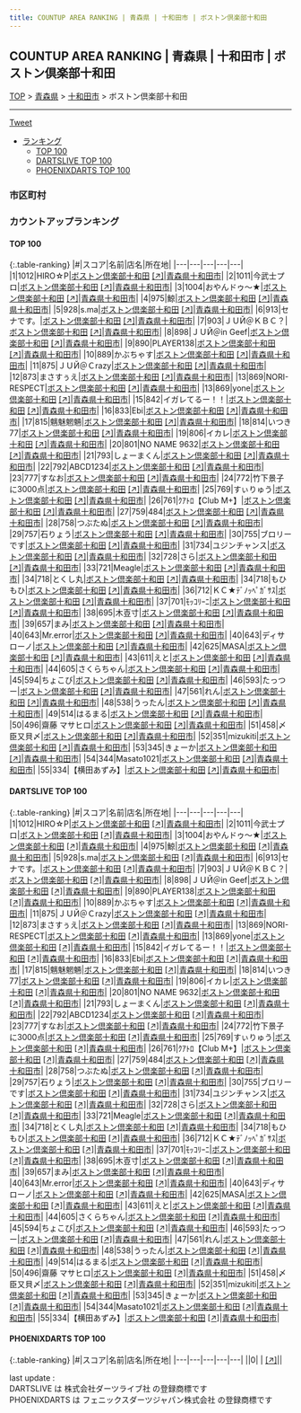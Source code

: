 ```yaml
---
title: COUNTUP AREA RANKING | 青森県 | 十和田市 | ボストン倶楽部十和田
---
```

## COUNTUP AREA RANKING | 青森県 | 十和田市 | ボストン倶楽部十和田

[TOP](/darts/rank/) > [青森県](/darts/rank/青森県/) > [十和田市](/darts/rank/青森県/十和田市/) > ボストン倶楽部十和田

___

<a href="https://twitter.com/share?ref_src=twsrc%5Etfw" data-text="COUNTUP AREA RANKING | 青森県十和田市ボストン倶楽部十和田" class="twitter-share-button" data-hashtags="DARTSLIVE,PHOENIXDARTS,darts,ダーツ" data-show-count="false">Tweet</a>

* [ランキング](#カウントアップランキング)
    * [TOP 100](#top-100)
    * [DARTSLIVE TOP 100](#dartslive-top-100)
    * [PHOENIXDARTS TOP 100](#phoenixdarts-top-100)

### 市区町村

<ul>

</ul>

### カウントアップランキング

#### TOP 100



{:.table-ranking}
|#|スコア|名前|店名|所在地|
|---|---|---|---|---|
|1|1012|<span class="rank-name-dl">HIRO☆P</span>|<a href="/darts/rank/shops/875be9989c3b53310d9b047a20a7ba1e.html">ボストン倶楽部十和田</a> <a href="https://search.dartslive.com/jp/shop/875be9989c3b53310d9b047a20a7ba1e">[↗]</a>|<a href="/darts/rank/青森県/十和田市">青森県十和田市</a>|
|2|1011|<span class="rank-name-dl">今武士プロ</span>|<a href="/darts/rank/shops/875be9989c3b53310d9b047a20a7ba1e.html">ボストン倶楽部十和田</a> <a href="https://search.dartslive.com/jp/shop/875be9989c3b53310d9b047a20a7ba1e">[↗]</a>|<a href="/darts/rank/青森県/十和田市">青森県十和田市</a>|
|3|1004|<span class="rank-name-dl">おやんドゥ～★</span>|<a href="/darts/rank/shops/875be9989c3b53310d9b047a20a7ba1e.html">ボストン倶楽部十和田</a> <a href="https://search.dartslive.com/jp/shop/875be9989c3b53310d9b047a20a7ba1e">[↗]</a>|<a href="/darts/rank/青森県/十和田市">青森県十和田市</a>|
|4|975|<span class="rank-name-dl">鯨</span>|<a href="/darts/rank/shops/875be9989c3b53310d9b047a20a7ba1e.html">ボストン倶楽部十和田</a> <a href="https://search.dartslive.com/jp/shop/875be9989c3b53310d9b047a20a7ba1e">[↗]</a>|<a href="/darts/rank/青森県/十和田市">青森県十和田市</a>|
|5|928|<span class="rank-name-dl">s.ma</span>|<a href="/darts/rank/shops/875be9989c3b53310d9b047a20a7ba1e.html">ボストン倶楽部十和田</a> <a href="https://search.dartslive.com/jp/shop/875be9989c3b53310d9b047a20a7ba1e">[↗]</a>|<a href="/darts/rank/青森県/十和田市">青森県十和田市</a>|
|6|913|<span class="rank-name-dl">セナです。</span>|<a href="/darts/rank/shops/875be9989c3b53310d9b047a20a7ba1e.html">ボストン倶楽部十和田</a> <a href="https://search.dartslive.com/jp/shop/875be9989c3b53310d9b047a20a7ba1e">[↗]</a>|<a href="/darts/rank/青森県/十和田市">青森県十和田市</a>|
|7|903|<span class="rank-name-dl">ＪＵЙ＠ＫＢＣ？</span>|<a href="/darts/rank/shops/875be9989c3b53310d9b047a20a7ba1e.html">ボストン倶楽部十和田</a> <a href="https://search.dartslive.com/jp/shop/875be9989c3b53310d9b047a20a7ba1e">[↗]</a>|<a href="/darts/rank/青森県/十和田市">青森県十和田市</a>|
|8|898|<span class="rank-name-dl">ＪＵЙ＠in Geef</span>|<a href="/darts/rank/shops/875be9989c3b53310d9b047a20a7ba1e.html">ボストン倶楽部十和田</a> <a href="https://search.dartslive.com/jp/shop/875be9989c3b53310d9b047a20a7ba1e">[↗]</a>|<a href="/darts/rank/青森県/十和田市">青森県十和田市</a>|
|9|890|<span class="rank-name-dl">PLAYER138</span>|<a href="/darts/rank/shops/875be9989c3b53310d9b047a20a7ba1e.html">ボストン倶楽部十和田</a> <a href="https://search.dartslive.com/jp/shop/875be9989c3b53310d9b047a20a7ba1e">[↗]</a>|<a href="/darts/rank/青森県/十和田市">青森県十和田市</a>|
|10|889|<span class="rank-name-dl">かぶちゃす</span>|<a href="/darts/rank/shops/875be9989c3b53310d9b047a20a7ba1e.html">ボストン倶楽部十和田</a> <a href="https://search.dartslive.com/jp/shop/875be9989c3b53310d9b047a20a7ba1e">[↗]</a>|<a href="/darts/rank/青森県/十和田市">青森県十和田市</a>|
|11|875|<span class="rank-name-dl">ＪＵЙ＠Ｃrazy</span>|<a href="/darts/rank/shops/875be9989c3b53310d9b047a20a7ba1e.html">ボストン倶楽部十和田</a> <a href="https://search.dartslive.com/jp/shop/875be9989c3b53310d9b047a20a7ba1e">[↗]</a>|<a href="/darts/rank/青森県/十和田市">青森県十和田市</a>|
|12|873|<span class="rank-name-dl">まさすぅえ</span>|<a href="/darts/rank/shops/875be9989c3b53310d9b047a20a7ba1e.html">ボストン倶楽部十和田</a> <a href="https://search.dartslive.com/jp/shop/875be9989c3b53310d9b047a20a7ba1e">[↗]</a>|<a href="/darts/rank/青森県/十和田市">青森県十和田市</a>|
|13|869|<span class="rank-name-dl">NORI-RESPECT</span>|<a href="/darts/rank/shops/875be9989c3b53310d9b047a20a7ba1e.html">ボストン倶楽部十和田</a> <a href="https://search.dartslive.com/jp/shop/875be9989c3b53310d9b047a20a7ba1e">[↗]</a>|<a href="/darts/rank/青森県/十和田市">青森県十和田市</a>|
|13|869|<span class="rank-name-dl">yone</span>|<a href="/darts/rank/shops/875be9989c3b53310d9b047a20a7ba1e.html">ボストン倶楽部十和田</a> <a href="https://search.dartslive.com/jp/shop/875be9989c3b53310d9b047a20a7ba1e">[↗]</a>|<a href="/darts/rank/青森県/十和田市">青森県十和田市</a>|
|15|842|<span class="rank-name-dl">イガレてるー！！</span>|<a href="/darts/rank/shops/875be9989c3b53310d9b047a20a7ba1e.html">ボストン倶楽部十和田</a> <a href="https://search.dartslive.com/jp/shop/875be9989c3b53310d9b047a20a7ba1e">[↗]</a>|<a href="/darts/rank/青森県/十和田市">青森県十和田市</a>|
|16|833|<span class="rank-name-dl">Ebi</span>|<a href="/darts/rank/shops/875be9989c3b53310d9b047a20a7ba1e.html">ボストン倶楽部十和田</a> <a href="https://search.dartslive.com/jp/shop/875be9989c3b53310d9b047a20a7ba1e">[↗]</a>|<a href="/darts/rank/青森県/十和田市">青森県十和田市</a>|
|17|815|<span class="rank-name-dl">魑魅魍魎</span>|<a href="/darts/rank/shops/875be9989c3b53310d9b047a20a7ba1e.html">ボストン倶楽部十和田</a> <a href="https://search.dartslive.com/jp/shop/875be9989c3b53310d9b047a20a7ba1e">[↗]</a>|<a href="/darts/rank/青森県/十和田市">青森県十和田市</a>|
|18|814|<span class="rank-name-dl">いつき77</span>|<a href="/darts/rank/shops/875be9989c3b53310d9b047a20a7ba1e.html">ボストン倶楽部十和田</a> <a href="https://search.dartslive.com/jp/shop/875be9989c3b53310d9b047a20a7ba1e">[↗]</a>|<a href="/darts/rank/青森県/十和田市">青森県十和田市</a>|
|19|806|<span class="rank-name-dl">イカレ</span>|<a href="/darts/rank/shops/875be9989c3b53310d9b047a20a7ba1e.html">ボストン倶楽部十和田</a> <a href="https://search.dartslive.com/jp/shop/875be9989c3b53310d9b047a20a7ba1e">[↗]</a>|<a href="/darts/rank/青森県/十和田市">青森県十和田市</a>|
|20|801|<span class="rank-name-dl">NO NAME 9632</span>|<a href="/darts/rank/shops/875be9989c3b53310d9b047a20a7ba1e.html">ボストン倶楽部十和田</a> <a href="https://search.dartslive.com/jp/shop/875be9989c3b53310d9b047a20a7ba1e">[↗]</a>|<a href="/darts/rank/青森県/十和田市">青森県十和田市</a>|
|21|793|<span class="rank-name-dl">しょーまくん</span>|<a href="/darts/rank/shops/875be9989c3b53310d9b047a20a7ba1e.html">ボストン倶楽部十和田</a> <a href="https://search.dartslive.com/jp/shop/875be9989c3b53310d9b047a20a7ba1e">[↗]</a>|<a href="/darts/rank/青森県/十和田市">青森県十和田市</a>|
|22|792|<span class="rank-name-dl">ABCD1234</span>|<a href="/darts/rank/shops/875be9989c3b53310d9b047a20a7ba1e.html">ボストン倶楽部十和田</a> <a href="https://search.dartslive.com/jp/shop/875be9989c3b53310d9b047a20a7ba1e">[↗]</a>|<a href="/darts/rank/青森県/十和田市">青森県十和田市</a>|
|23|777|<span class="rank-name-dl">すなお</span>|<a href="/darts/rank/shops/875be9989c3b53310d9b047a20a7ba1e.html">ボストン倶楽部十和田</a> <a href="https://search.dartslive.com/jp/shop/875be9989c3b53310d9b047a20a7ba1e">[↗]</a>|<a href="/darts/rank/青森県/十和田市">青森県十和田市</a>|
|24|772|<span class="rank-name-dl">竹下景子に3000点</span>|<a href="/darts/rank/shops/875be9989c3b53310d9b047a20a7ba1e.html">ボストン倶楽部十和田</a> <a href="https://search.dartslive.com/jp/shop/875be9989c3b53310d9b047a20a7ba1e">[↗]</a>|<a href="/darts/rank/青森県/十和田市">青森県十和田市</a>|
|25|769|<span class="rank-name-dl">すぃりゅう</span>|<a href="/darts/rank/shops/875be9989c3b53310d9b047a20a7ba1e.html">ボストン倶楽部十和田</a> <a href="https://search.dartslive.com/jp/shop/875be9989c3b53310d9b047a20a7ba1e">[↗]</a>|<a href="/darts/rank/青森県/十和田市">青森県十和田市</a>|
|26|761|<span class="rank-name-dl">ｸｱﾄﾛ【Club M+】</span>|<a href="/darts/rank/shops/875be9989c3b53310d9b047a20a7ba1e.html">ボストン倶楽部十和田</a> <a href="https://search.dartslive.com/jp/shop/875be9989c3b53310d9b047a20a7ba1e">[↗]</a>|<a href="/darts/rank/青森県/十和田市">青森県十和田市</a>|
|27|759|<span class="rank-name-dl">484</span>|<a href="/darts/rank/shops/875be9989c3b53310d9b047a20a7ba1e.html">ボストン倶楽部十和田</a> <a href="https://search.dartslive.com/jp/shop/875be9989c3b53310d9b047a20a7ba1e">[↗]</a>|<a href="/darts/rank/青森県/十和田市">青森県十和田市</a>|
|28|758|<span class="rank-name-dl">つぶたぬ</span>|<a href="/darts/rank/shops/875be9989c3b53310d9b047a20a7ba1e.html">ボストン倶楽部十和田</a> <a href="https://search.dartslive.com/jp/shop/875be9989c3b53310d9b047a20a7ba1e">[↗]</a>|<a href="/darts/rank/青森県/十和田市">青森県十和田市</a>|
|29|757|<span class="rank-name-dl">石りょう</span>|<a href="/darts/rank/shops/875be9989c3b53310d9b047a20a7ba1e.html">ボストン倶楽部十和田</a> <a href="https://search.dartslive.com/jp/shop/875be9989c3b53310d9b047a20a7ba1e">[↗]</a>|<a href="/darts/rank/青森県/十和田市">青森県十和田市</a>|
|30|755|<span class="rank-name-dl">ブロリーです</span>|<a href="/darts/rank/shops/875be9989c3b53310d9b047a20a7ba1e.html">ボストン倶楽部十和田</a> <a href="https://search.dartslive.com/jp/shop/875be9989c3b53310d9b047a20a7ba1e">[↗]</a>|<a href="/darts/rank/青森県/十和田市">青森県十和田市</a>|
|31|734|<span class="rank-name-dl">ユジンチャンス</span>|<a href="/darts/rank/shops/875be9989c3b53310d9b047a20a7ba1e.html">ボストン倶楽部十和田</a> <a href="https://search.dartslive.com/jp/shop/875be9989c3b53310d9b047a20a7ba1e">[↗]</a>|<a href="/darts/rank/青森県/十和田市">青森県十和田市</a>|
|32|728|<span class="rank-name-dl">さら</span>|<a href="/darts/rank/shops/875be9989c3b53310d9b047a20a7ba1e.html">ボストン倶楽部十和田</a> <a href="https://search.dartslive.com/jp/shop/875be9989c3b53310d9b047a20a7ba1e">[↗]</a>|<a href="/darts/rank/青森県/十和田市">青森県十和田市</a>|
|33|721|<span class="rank-name-dl">Meagle</span>|<a href="/darts/rank/shops/875be9989c3b53310d9b047a20a7ba1e.html">ボストン倶楽部十和田</a> <a href="https://search.dartslive.com/jp/shop/875be9989c3b53310d9b047a20a7ba1e">[↗]</a>|<a href="/darts/rank/青森県/十和田市">青森県十和田市</a>|
|34|718|<span class="rank-name-dl">とくし丸</span>|<a href="/darts/rank/shops/875be9989c3b53310d9b047a20a7ba1e.html">ボストン倶楽部十和田</a> <a href="https://search.dartslive.com/jp/shop/875be9989c3b53310d9b047a20a7ba1e">[↗]</a>|<a href="/darts/rank/青森県/十和田市">青森県十和田市</a>|
|34|718|<span class="rank-name-dl">もひもひ</span>|<a href="/darts/rank/shops/875be9989c3b53310d9b047a20a7ba1e.html">ボストン倶楽部十和田</a> <a href="https://search.dartslive.com/jp/shop/875be9989c3b53310d9b047a20a7ba1e">[↗]</a>|<a href="/darts/rank/青森県/十和田市">青森県十和田市</a>|
|36|712|<span class="rank-name-dl">ＫＣ★ﾃﾞﾉｯﾍﾟｶﾞｻｽ</span>|<a href="/darts/rank/shops/875be9989c3b53310d9b047a20a7ba1e.html">ボストン倶楽部十和田</a> <a href="https://search.dartslive.com/jp/shop/875be9989c3b53310d9b047a20a7ba1e">[↗]</a>|<a href="/darts/rank/青森県/十和田市">青森県十和田市</a>|
|37|701|<span class="rank-name-dl">ﾓｯｺﾘｰﾆ</span>|<a href="/darts/rank/shops/875be9989c3b53310d9b047a20a7ba1e.html">ボストン倶楽部十和田</a> <a href="https://search.dartslive.com/jp/shop/875be9989c3b53310d9b047a20a7ba1e">[↗]</a>|<a href="/darts/rank/青森県/十和田市">青森県十和田市</a>|
|38|695|<span class="rank-name-dl">木壴寸</span>|<a href="/darts/rank/shops/875be9989c3b53310d9b047a20a7ba1e.html">ボストン倶楽部十和田</a> <a href="https://search.dartslive.com/jp/shop/875be9989c3b53310d9b047a20a7ba1e">[↗]</a>|<a href="/darts/rank/青森県/十和田市">青森県十和田市</a>|
|39|657|<span class="rank-name-dl">まみ</span>|<a href="/darts/rank/shops/875be9989c3b53310d9b047a20a7ba1e.html">ボストン倶楽部十和田</a> <a href="https://search.dartslive.com/jp/shop/875be9989c3b53310d9b047a20a7ba1e">[↗]</a>|<a href="/darts/rank/青森県/十和田市">青森県十和田市</a>|
|40|643|<span class="rank-name-dl">Mr.error</span>|<a href="/darts/rank/shops/875be9989c3b53310d9b047a20a7ba1e.html">ボストン倶楽部十和田</a> <a href="https://search.dartslive.com/jp/shop/875be9989c3b53310d9b047a20a7ba1e">[↗]</a>|<a href="/darts/rank/青森県/十和田市">青森県十和田市</a>|
|40|643|<span class="rank-name-dl">ディサローノ</span>|<a href="/darts/rank/shops/875be9989c3b53310d9b047a20a7ba1e.html">ボストン倶楽部十和田</a> <a href="https://search.dartslive.com/jp/shop/875be9989c3b53310d9b047a20a7ba1e">[↗]</a>|<a href="/darts/rank/青森県/十和田市">青森県十和田市</a>|
|42|625|<span class="rank-name-dl">MASA</span>|<a href="/darts/rank/shops/875be9989c3b53310d9b047a20a7ba1e.html">ボストン倶楽部十和田</a> <a href="https://search.dartslive.com/jp/shop/875be9989c3b53310d9b047a20a7ba1e">[↗]</a>|<a href="/darts/rank/青森県/十和田市">青森県十和田市</a>|
|43|611|<span class="rank-name-dl">えと</span>|<a href="/darts/rank/shops/875be9989c3b53310d9b047a20a7ba1e.html">ボストン倶楽部十和田</a> <a href="https://search.dartslive.com/jp/shop/875be9989c3b53310d9b047a20a7ba1e">[↗]</a>|<a href="/darts/rank/青森県/十和田市">青森県十和田市</a>|
|44|605|<span class="rank-name-dl">さくらちゃん</span>|<a href="/darts/rank/shops/875be9989c3b53310d9b047a20a7ba1e.html">ボストン倶楽部十和田</a> <a href="https://search.dartslive.com/jp/shop/875be9989c3b53310d9b047a20a7ba1e">[↗]</a>|<a href="/darts/rank/青森県/十和田市">青森県十和田市</a>|
|45|594|<span class="rank-name-dl">ちょこび</span>|<a href="/darts/rank/shops/875be9989c3b53310d9b047a20a7ba1e.html">ボストン倶楽部十和田</a> <a href="https://search.dartslive.com/jp/shop/875be9989c3b53310d9b047a20a7ba1e">[↗]</a>|<a href="/darts/rank/青森県/十和田市">青森県十和田市</a>|
|46|593|<span class="rank-name-dl">たっつー</span>|<a href="/darts/rank/shops/875be9989c3b53310d9b047a20a7ba1e.html">ボストン倶楽部十和田</a> <a href="https://search.dartslive.com/jp/shop/875be9989c3b53310d9b047a20a7ba1e">[↗]</a>|<a href="/darts/rank/青森県/十和田市">青森県十和田市</a>|
|47|561|<span class="rank-name-dl">れん</span>|<a href="/darts/rank/shops/875be9989c3b53310d9b047a20a7ba1e.html">ボストン倶楽部十和田</a> <a href="https://search.dartslive.com/jp/shop/875be9989c3b53310d9b047a20a7ba1e">[↗]</a>|<a href="/darts/rank/青森県/十和田市">青森県十和田市</a>|
|48|538|<span class="rank-name-dl">うったん</span>|<a href="/darts/rank/shops/875be9989c3b53310d9b047a20a7ba1e.html">ボストン倶楽部十和田</a> <a href="https://search.dartslive.com/jp/shop/875be9989c3b53310d9b047a20a7ba1e">[↗]</a>|<a href="/darts/rank/青森県/十和田市">青森県十和田市</a>|
|49|514|<span class="rank-name-dl">はるまる</span>|<a href="/darts/rank/shops/875be9989c3b53310d9b047a20a7ba1e.html">ボストン倶楽部十和田</a> <a href="https://search.dartslive.com/jp/shop/875be9989c3b53310d9b047a20a7ba1e">[↗]</a>|<a href="/darts/rank/青森県/十和田市">青森県十和田市</a>|
|50|496|<span class="rank-name-dl">齋藤 マサヒロ</span>|<a href="/darts/rank/shops/875be9989c3b53310d9b047a20a7ba1e.html">ボストン倶楽部十和田</a> <a href="https://search.dartslive.com/jp/shop/875be9989c3b53310d9b047a20a7ba1e">[↗]</a>|<a href="/darts/rank/青森県/十和田市">青森県十和田市</a>|
|51|458|<span class="rank-name-dl">〆臣又貝〆</span>|<a href="/darts/rank/shops/875be9989c3b53310d9b047a20a7ba1e.html">ボストン倶楽部十和田</a> <a href="https://search.dartslive.com/jp/shop/875be9989c3b53310d9b047a20a7ba1e">[↗]</a>|<a href="/darts/rank/青森県/十和田市">青森県十和田市</a>|
|52|351|<span class="rank-name-dl">mizukiti</span>|<a href="/darts/rank/shops/875be9989c3b53310d9b047a20a7ba1e.html">ボストン倶楽部十和田</a> <a href="https://search.dartslive.com/jp/shop/875be9989c3b53310d9b047a20a7ba1e">[↗]</a>|<a href="/darts/rank/青森県/十和田市">青森県十和田市</a>|
|53|345|<span class="rank-name-dl">きょーか</span>|<a href="/darts/rank/shops/875be9989c3b53310d9b047a20a7ba1e.html">ボストン倶楽部十和田</a> <a href="https://search.dartslive.com/jp/shop/875be9989c3b53310d9b047a20a7ba1e">[↗]</a>|<a href="/darts/rank/青森県/十和田市">青森県十和田市</a>|
|54|344|<span class="rank-name-dl">Masato1021</span>|<a href="/darts/rank/shops/875be9989c3b53310d9b047a20a7ba1e.html">ボストン倶楽部十和田</a> <a href="https://search.dartslive.com/jp/shop/875be9989c3b53310d9b047a20a7ba1e">[↗]</a>|<a href="/darts/rank/青森県/十和田市">青森県十和田市</a>|
|55|334|<span class="rank-name-dl">【横田あずみ】</span>|<a href="/darts/rank/shops/875be9989c3b53310d9b047a20a7ba1e.html">ボストン倶楽部十和田</a> <a href="https://search.dartslive.com/jp/shop/875be9989c3b53310d9b047a20a7ba1e">[↗]</a>|<a href="/darts/rank/青森県/十和田市">青森県十和田市</a>|


#### DARTSLIVE TOP 100



{:.table-ranking}
|#|スコア|名前|店名|所在地|
|---|---|---|---|---|
|1|1012|<span class="rank-name-dl">HIRO☆P</span>|<a href="/darts/rank/shops/875be9989c3b53310d9b047a20a7ba1e.html">ボストン倶楽部十和田</a> <a href="https://search.dartslive.com/jp/shop/875be9989c3b53310d9b047a20a7ba1e">[↗]</a>|<a href="/darts/rank/青森県/十和田市">青森県十和田市</a>|
|2|1011|<span class="rank-name-dl">今武士プロ</span>|<a href="/darts/rank/shops/875be9989c3b53310d9b047a20a7ba1e.html">ボストン倶楽部十和田</a> <a href="https://search.dartslive.com/jp/shop/875be9989c3b53310d9b047a20a7ba1e">[↗]</a>|<a href="/darts/rank/青森県/十和田市">青森県十和田市</a>|
|3|1004|<span class="rank-name-dl">おやんドゥ～★</span>|<a href="/darts/rank/shops/875be9989c3b53310d9b047a20a7ba1e.html">ボストン倶楽部十和田</a> <a href="https://search.dartslive.com/jp/shop/875be9989c3b53310d9b047a20a7ba1e">[↗]</a>|<a href="/darts/rank/青森県/十和田市">青森県十和田市</a>|
|4|975|<span class="rank-name-dl">鯨</span>|<a href="/darts/rank/shops/875be9989c3b53310d9b047a20a7ba1e.html">ボストン倶楽部十和田</a> <a href="https://search.dartslive.com/jp/shop/875be9989c3b53310d9b047a20a7ba1e">[↗]</a>|<a href="/darts/rank/青森県/十和田市">青森県十和田市</a>|
|5|928|<span class="rank-name-dl">s.ma</span>|<a href="/darts/rank/shops/875be9989c3b53310d9b047a20a7ba1e.html">ボストン倶楽部十和田</a> <a href="https://search.dartslive.com/jp/shop/875be9989c3b53310d9b047a20a7ba1e">[↗]</a>|<a href="/darts/rank/青森県/十和田市">青森県十和田市</a>|
|6|913|<span class="rank-name-dl">セナです。</span>|<a href="/darts/rank/shops/875be9989c3b53310d9b047a20a7ba1e.html">ボストン倶楽部十和田</a> <a href="https://search.dartslive.com/jp/shop/875be9989c3b53310d9b047a20a7ba1e">[↗]</a>|<a href="/darts/rank/青森県/十和田市">青森県十和田市</a>|
|7|903|<span class="rank-name-dl">ＪＵЙ＠ＫＢＣ？</span>|<a href="/darts/rank/shops/875be9989c3b53310d9b047a20a7ba1e.html">ボストン倶楽部十和田</a> <a href="https://search.dartslive.com/jp/shop/875be9989c3b53310d9b047a20a7ba1e">[↗]</a>|<a href="/darts/rank/青森県/十和田市">青森県十和田市</a>|
|8|898|<span class="rank-name-dl">ＪＵЙ＠in Geef</span>|<a href="/darts/rank/shops/875be9989c3b53310d9b047a20a7ba1e.html">ボストン倶楽部十和田</a> <a href="https://search.dartslive.com/jp/shop/875be9989c3b53310d9b047a20a7ba1e">[↗]</a>|<a href="/darts/rank/青森県/十和田市">青森県十和田市</a>|
|9|890|<span class="rank-name-dl">PLAYER138</span>|<a href="/darts/rank/shops/875be9989c3b53310d9b047a20a7ba1e.html">ボストン倶楽部十和田</a> <a href="https://search.dartslive.com/jp/shop/875be9989c3b53310d9b047a20a7ba1e">[↗]</a>|<a href="/darts/rank/青森県/十和田市">青森県十和田市</a>|
|10|889|<span class="rank-name-dl">かぶちゃす</span>|<a href="/darts/rank/shops/875be9989c3b53310d9b047a20a7ba1e.html">ボストン倶楽部十和田</a> <a href="https://search.dartslive.com/jp/shop/875be9989c3b53310d9b047a20a7ba1e">[↗]</a>|<a href="/darts/rank/青森県/十和田市">青森県十和田市</a>|
|11|875|<span class="rank-name-dl">ＪＵЙ＠Ｃrazy</span>|<a href="/darts/rank/shops/875be9989c3b53310d9b047a20a7ba1e.html">ボストン倶楽部十和田</a> <a href="https://search.dartslive.com/jp/shop/875be9989c3b53310d9b047a20a7ba1e">[↗]</a>|<a href="/darts/rank/青森県/十和田市">青森県十和田市</a>|
|12|873|<span class="rank-name-dl">まさすぅえ</span>|<a href="/darts/rank/shops/875be9989c3b53310d9b047a20a7ba1e.html">ボストン倶楽部十和田</a> <a href="https://search.dartslive.com/jp/shop/875be9989c3b53310d9b047a20a7ba1e">[↗]</a>|<a href="/darts/rank/青森県/十和田市">青森県十和田市</a>|
|13|869|<span class="rank-name-dl">NORI-RESPECT</span>|<a href="/darts/rank/shops/875be9989c3b53310d9b047a20a7ba1e.html">ボストン倶楽部十和田</a> <a href="https://search.dartslive.com/jp/shop/875be9989c3b53310d9b047a20a7ba1e">[↗]</a>|<a href="/darts/rank/青森県/十和田市">青森県十和田市</a>|
|13|869|<span class="rank-name-dl">yone</span>|<a href="/darts/rank/shops/875be9989c3b53310d9b047a20a7ba1e.html">ボストン倶楽部十和田</a> <a href="https://search.dartslive.com/jp/shop/875be9989c3b53310d9b047a20a7ba1e">[↗]</a>|<a href="/darts/rank/青森県/十和田市">青森県十和田市</a>|
|15|842|<span class="rank-name-dl">イガレてるー！！</span>|<a href="/darts/rank/shops/875be9989c3b53310d9b047a20a7ba1e.html">ボストン倶楽部十和田</a> <a href="https://search.dartslive.com/jp/shop/875be9989c3b53310d9b047a20a7ba1e">[↗]</a>|<a href="/darts/rank/青森県/十和田市">青森県十和田市</a>|
|16|833|<span class="rank-name-dl">Ebi</span>|<a href="/darts/rank/shops/875be9989c3b53310d9b047a20a7ba1e.html">ボストン倶楽部十和田</a> <a href="https://search.dartslive.com/jp/shop/875be9989c3b53310d9b047a20a7ba1e">[↗]</a>|<a href="/darts/rank/青森県/十和田市">青森県十和田市</a>|
|17|815|<span class="rank-name-dl">魑魅魍魎</span>|<a href="/darts/rank/shops/875be9989c3b53310d9b047a20a7ba1e.html">ボストン倶楽部十和田</a> <a href="https://search.dartslive.com/jp/shop/875be9989c3b53310d9b047a20a7ba1e">[↗]</a>|<a href="/darts/rank/青森県/十和田市">青森県十和田市</a>|
|18|814|<span class="rank-name-dl">いつき77</span>|<a href="/darts/rank/shops/875be9989c3b53310d9b047a20a7ba1e.html">ボストン倶楽部十和田</a> <a href="https://search.dartslive.com/jp/shop/875be9989c3b53310d9b047a20a7ba1e">[↗]</a>|<a href="/darts/rank/青森県/十和田市">青森県十和田市</a>|
|19|806|<span class="rank-name-dl">イカレ</span>|<a href="/darts/rank/shops/875be9989c3b53310d9b047a20a7ba1e.html">ボストン倶楽部十和田</a> <a href="https://search.dartslive.com/jp/shop/875be9989c3b53310d9b047a20a7ba1e">[↗]</a>|<a href="/darts/rank/青森県/十和田市">青森県十和田市</a>|
|20|801|<span class="rank-name-dl">NO NAME 9632</span>|<a href="/darts/rank/shops/875be9989c3b53310d9b047a20a7ba1e.html">ボストン倶楽部十和田</a> <a href="https://search.dartslive.com/jp/shop/875be9989c3b53310d9b047a20a7ba1e">[↗]</a>|<a href="/darts/rank/青森県/十和田市">青森県十和田市</a>|
|21|793|<span class="rank-name-dl">しょーまくん</span>|<a href="/darts/rank/shops/875be9989c3b53310d9b047a20a7ba1e.html">ボストン倶楽部十和田</a> <a href="https://search.dartslive.com/jp/shop/875be9989c3b53310d9b047a20a7ba1e">[↗]</a>|<a href="/darts/rank/青森県/十和田市">青森県十和田市</a>|
|22|792|<span class="rank-name-dl">ABCD1234</span>|<a href="/darts/rank/shops/875be9989c3b53310d9b047a20a7ba1e.html">ボストン倶楽部十和田</a> <a href="https://search.dartslive.com/jp/shop/875be9989c3b53310d9b047a20a7ba1e">[↗]</a>|<a href="/darts/rank/青森県/十和田市">青森県十和田市</a>|
|23|777|<span class="rank-name-dl">すなお</span>|<a href="/darts/rank/shops/875be9989c3b53310d9b047a20a7ba1e.html">ボストン倶楽部十和田</a> <a href="https://search.dartslive.com/jp/shop/875be9989c3b53310d9b047a20a7ba1e">[↗]</a>|<a href="/darts/rank/青森県/十和田市">青森県十和田市</a>|
|24|772|<span class="rank-name-dl">竹下景子に3000点</span>|<a href="/darts/rank/shops/875be9989c3b53310d9b047a20a7ba1e.html">ボストン倶楽部十和田</a> <a href="https://search.dartslive.com/jp/shop/875be9989c3b53310d9b047a20a7ba1e">[↗]</a>|<a href="/darts/rank/青森県/十和田市">青森県十和田市</a>|
|25|769|<span class="rank-name-dl">すぃりゅう</span>|<a href="/darts/rank/shops/875be9989c3b53310d9b047a20a7ba1e.html">ボストン倶楽部十和田</a> <a href="https://search.dartslive.com/jp/shop/875be9989c3b53310d9b047a20a7ba1e">[↗]</a>|<a href="/darts/rank/青森県/十和田市">青森県十和田市</a>|
|26|761|<span class="rank-name-dl">ｸｱﾄﾛ【Club M+】</span>|<a href="/darts/rank/shops/875be9989c3b53310d9b047a20a7ba1e.html">ボストン倶楽部十和田</a> <a href="https://search.dartslive.com/jp/shop/875be9989c3b53310d9b047a20a7ba1e">[↗]</a>|<a href="/darts/rank/青森県/十和田市">青森県十和田市</a>|
|27|759|<span class="rank-name-dl">484</span>|<a href="/darts/rank/shops/875be9989c3b53310d9b047a20a7ba1e.html">ボストン倶楽部十和田</a> <a href="https://search.dartslive.com/jp/shop/875be9989c3b53310d9b047a20a7ba1e">[↗]</a>|<a href="/darts/rank/青森県/十和田市">青森県十和田市</a>|
|28|758|<span class="rank-name-dl">つぶたぬ</span>|<a href="/darts/rank/shops/875be9989c3b53310d9b047a20a7ba1e.html">ボストン倶楽部十和田</a> <a href="https://search.dartslive.com/jp/shop/875be9989c3b53310d9b047a20a7ba1e">[↗]</a>|<a href="/darts/rank/青森県/十和田市">青森県十和田市</a>|
|29|757|<span class="rank-name-dl">石りょう</span>|<a href="/darts/rank/shops/875be9989c3b53310d9b047a20a7ba1e.html">ボストン倶楽部十和田</a> <a href="https://search.dartslive.com/jp/shop/875be9989c3b53310d9b047a20a7ba1e">[↗]</a>|<a href="/darts/rank/青森県/十和田市">青森県十和田市</a>|
|30|755|<span class="rank-name-dl">ブロリーです</span>|<a href="/darts/rank/shops/875be9989c3b53310d9b047a20a7ba1e.html">ボストン倶楽部十和田</a> <a href="https://search.dartslive.com/jp/shop/875be9989c3b53310d9b047a20a7ba1e">[↗]</a>|<a href="/darts/rank/青森県/十和田市">青森県十和田市</a>|
|31|734|<span class="rank-name-dl">ユジンチャンス</span>|<a href="/darts/rank/shops/875be9989c3b53310d9b047a20a7ba1e.html">ボストン倶楽部十和田</a> <a href="https://search.dartslive.com/jp/shop/875be9989c3b53310d9b047a20a7ba1e">[↗]</a>|<a href="/darts/rank/青森県/十和田市">青森県十和田市</a>|
|32|728|<span class="rank-name-dl">さら</span>|<a href="/darts/rank/shops/875be9989c3b53310d9b047a20a7ba1e.html">ボストン倶楽部十和田</a> <a href="https://search.dartslive.com/jp/shop/875be9989c3b53310d9b047a20a7ba1e">[↗]</a>|<a href="/darts/rank/青森県/十和田市">青森県十和田市</a>|
|33|721|<span class="rank-name-dl">Meagle</span>|<a href="/darts/rank/shops/875be9989c3b53310d9b047a20a7ba1e.html">ボストン倶楽部十和田</a> <a href="https://search.dartslive.com/jp/shop/875be9989c3b53310d9b047a20a7ba1e">[↗]</a>|<a href="/darts/rank/青森県/十和田市">青森県十和田市</a>|
|34|718|<span class="rank-name-dl">とくし丸</span>|<a href="/darts/rank/shops/875be9989c3b53310d9b047a20a7ba1e.html">ボストン倶楽部十和田</a> <a href="https://search.dartslive.com/jp/shop/875be9989c3b53310d9b047a20a7ba1e">[↗]</a>|<a href="/darts/rank/青森県/十和田市">青森県十和田市</a>|
|34|718|<span class="rank-name-dl">もひもひ</span>|<a href="/darts/rank/shops/875be9989c3b53310d9b047a20a7ba1e.html">ボストン倶楽部十和田</a> <a href="https://search.dartslive.com/jp/shop/875be9989c3b53310d9b047a20a7ba1e">[↗]</a>|<a href="/darts/rank/青森県/十和田市">青森県十和田市</a>|
|36|712|<span class="rank-name-dl">ＫＣ★ﾃﾞﾉｯﾍﾟｶﾞｻｽ</span>|<a href="/darts/rank/shops/875be9989c3b53310d9b047a20a7ba1e.html">ボストン倶楽部十和田</a> <a href="https://search.dartslive.com/jp/shop/875be9989c3b53310d9b047a20a7ba1e">[↗]</a>|<a href="/darts/rank/青森県/十和田市">青森県十和田市</a>|
|37|701|<span class="rank-name-dl">ﾓｯｺﾘｰﾆ</span>|<a href="/darts/rank/shops/875be9989c3b53310d9b047a20a7ba1e.html">ボストン倶楽部十和田</a> <a href="https://search.dartslive.com/jp/shop/875be9989c3b53310d9b047a20a7ba1e">[↗]</a>|<a href="/darts/rank/青森県/十和田市">青森県十和田市</a>|
|38|695|<span class="rank-name-dl">木壴寸</span>|<a href="/darts/rank/shops/875be9989c3b53310d9b047a20a7ba1e.html">ボストン倶楽部十和田</a> <a href="https://search.dartslive.com/jp/shop/875be9989c3b53310d9b047a20a7ba1e">[↗]</a>|<a href="/darts/rank/青森県/十和田市">青森県十和田市</a>|
|39|657|<span class="rank-name-dl">まみ</span>|<a href="/darts/rank/shops/875be9989c3b53310d9b047a20a7ba1e.html">ボストン倶楽部十和田</a> <a href="https://search.dartslive.com/jp/shop/875be9989c3b53310d9b047a20a7ba1e">[↗]</a>|<a href="/darts/rank/青森県/十和田市">青森県十和田市</a>|
|40|643|<span class="rank-name-dl">Mr.error</span>|<a href="/darts/rank/shops/875be9989c3b53310d9b047a20a7ba1e.html">ボストン倶楽部十和田</a> <a href="https://search.dartslive.com/jp/shop/875be9989c3b53310d9b047a20a7ba1e">[↗]</a>|<a href="/darts/rank/青森県/十和田市">青森県十和田市</a>|
|40|643|<span class="rank-name-dl">ディサローノ</span>|<a href="/darts/rank/shops/875be9989c3b53310d9b047a20a7ba1e.html">ボストン倶楽部十和田</a> <a href="https://search.dartslive.com/jp/shop/875be9989c3b53310d9b047a20a7ba1e">[↗]</a>|<a href="/darts/rank/青森県/十和田市">青森県十和田市</a>|
|42|625|<span class="rank-name-dl">MASA</span>|<a href="/darts/rank/shops/875be9989c3b53310d9b047a20a7ba1e.html">ボストン倶楽部十和田</a> <a href="https://search.dartslive.com/jp/shop/875be9989c3b53310d9b047a20a7ba1e">[↗]</a>|<a href="/darts/rank/青森県/十和田市">青森県十和田市</a>|
|43|611|<span class="rank-name-dl">えと</span>|<a href="/darts/rank/shops/875be9989c3b53310d9b047a20a7ba1e.html">ボストン倶楽部十和田</a> <a href="https://search.dartslive.com/jp/shop/875be9989c3b53310d9b047a20a7ba1e">[↗]</a>|<a href="/darts/rank/青森県/十和田市">青森県十和田市</a>|
|44|605|<span class="rank-name-dl">さくらちゃん</span>|<a href="/darts/rank/shops/875be9989c3b53310d9b047a20a7ba1e.html">ボストン倶楽部十和田</a> <a href="https://search.dartslive.com/jp/shop/875be9989c3b53310d9b047a20a7ba1e">[↗]</a>|<a href="/darts/rank/青森県/十和田市">青森県十和田市</a>|
|45|594|<span class="rank-name-dl">ちょこび</span>|<a href="/darts/rank/shops/875be9989c3b53310d9b047a20a7ba1e.html">ボストン倶楽部十和田</a> <a href="https://search.dartslive.com/jp/shop/875be9989c3b53310d9b047a20a7ba1e">[↗]</a>|<a href="/darts/rank/青森県/十和田市">青森県十和田市</a>|
|46|593|<span class="rank-name-dl">たっつー</span>|<a href="/darts/rank/shops/875be9989c3b53310d9b047a20a7ba1e.html">ボストン倶楽部十和田</a> <a href="https://search.dartslive.com/jp/shop/875be9989c3b53310d9b047a20a7ba1e">[↗]</a>|<a href="/darts/rank/青森県/十和田市">青森県十和田市</a>|
|47|561|<span class="rank-name-dl">れん</span>|<a href="/darts/rank/shops/875be9989c3b53310d9b047a20a7ba1e.html">ボストン倶楽部十和田</a> <a href="https://search.dartslive.com/jp/shop/875be9989c3b53310d9b047a20a7ba1e">[↗]</a>|<a href="/darts/rank/青森県/十和田市">青森県十和田市</a>|
|48|538|<span class="rank-name-dl">うったん</span>|<a href="/darts/rank/shops/875be9989c3b53310d9b047a20a7ba1e.html">ボストン倶楽部十和田</a> <a href="https://search.dartslive.com/jp/shop/875be9989c3b53310d9b047a20a7ba1e">[↗]</a>|<a href="/darts/rank/青森県/十和田市">青森県十和田市</a>|
|49|514|<span class="rank-name-dl">はるまる</span>|<a href="/darts/rank/shops/875be9989c3b53310d9b047a20a7ba1e.html">ボストン倶楽部十和田</a> <a href="https://search.dartslive.com/jp/shop/875be9989c3b53310d9b047a20a7ba1e">[↗]</a>|<a href="/darts/rank/青森県/十和田市">青森県十和田市</a>|
|50|496|<span class="rank-name-dl">齋藤 マサヒロ</span>|<a href="/darts/rank/shops/875be9989c3b53310d9b047a20a7ba1e.html">ボストン倶楽部十和田</a> <a href="https://search.dartslive.com/jp/shop/875be9989c3b53310d9b047a20a7ba1e">[↗]</a>|<a href="/darts/rank/青森県/十和田市">青森県十和田市</a>|
|51|458|<span class="rank-name-dl">〆臣又貝〆</span>|<a href="/darts/rank/shops/875be9989c3b53310d9b047a20a7ba1e.html">ボストン倶楽部十和田</a> <a href="https://search.dartslive.com/jp/shop/875be9989c3b53310d9b047a20a7ba1e">[↗]</a>|<a href="/darts/rank/青森県/十和田市">青森県十和田市</a>|
|52|351|<span class="rank-name-dl">mizukiti</span>|<a href="/darts/rank/shops/875be9989c3b53310d9b047a20a7ba1e.html">ボストン倶楽部十和田</a> <a href="https://search.dartslive.com/jp/shop/875be9989c3b53310d9b047a20a7ba1e">[↗]</a>|<a href="/darts/rank/青森県/十和田市">青森県十和田市</a>|
|53|345|<span class="rank-name-dl">きょーか</span>|<a href="/darts/rank/shops/875be9989c3b53310d9b047a20a7ba1e.html">ボストン倶楽部十和田</a> <a href="https://search.dartslive.com/jp/shop/875be9989c3b53310d9b047a20a7ba1e">[↗]</a>|<a href="/darts/rank/青森県/十和田市">青森県十和田市</a>|
|54|344|<span class="rank-name-dl">Masato1021</span>|<a href="/darts/rank/shops/875be9989c3b53310d9b047a20a7ba1e.html">ボストン倶楽部十和田</a> <a href="https://search.dartslive.com/jp/shop/875be9989c3b53310d9b047a20a7ba1e">[↗]</a>|<a href="/darts/rank/青森県/十和田市">青森県十和田市</a>|
|55|334|<span class="rank-name-dl">【横田あずみ】</span>|<a href="/darts/rank/shops/875be9989c3b53310d9b047a20a7ba1e.html">ボストン倶楽部十和田</a> <a href="https://search.dartslive.com/jp/shop/875be9989c3b53310d9b047a20a7ba1e">[↗]</a>|<a href="/darts/rank/青森県/十和田市">青森県十和田市</a>|


#### PHOENIXDARTS TOP 100



{:.table-ranking}
|#|スコア|名前|店名|所在地|
|---|---|---|---|---|
||0|<span class="rank-name-dl"> </span>|<a href="/darts/rank/shops/.html"></a> <a href="">[↗]</a>|<a href="/darts/rank//"></a>|


<div class="footer border-top border-gray-light mt-5 pt-3 text-right text-gray">
    last update : <span style="font-weight: italic" id="foot_last_modified"></span><br />
    DARTSLIVE は 株式会社ダーツライブ社 の登録商標です<br />
    PHOENIXDARTS は フェニックスダーツジャパン株式会社 の登録商標です<br />
</div>

<script src="https://cdnjs.cloudflare.com/ajax/libs/jquery.tablesorter/2.31.3/js/jquery.tablesorter.min.js" integrity="sha512-qzgd5cYSZcosqpzpn7zF2ZId8f/8CHmFKZ8j7mU4OUXTNRd5g+ZHBPsgKEwoqxCtdQvExE5LprwwPAgoicguNg==" crossorigin="anonymous" referrerpolicy="no-referrer"></script>
<link rel="stylesheet" href="https://cdnjs.cloudflare.com/ajax/libs/jquery.tablesorter/2.31.3/css/theme.default.min.css" integrity="sha512-wghhOJkjQX0Lh3NSWvNKeZ0ZpNn+SPVXX1Qyc9OCaogADktxrBiBdKGDoqVUOyhStvMBmJQ8ZdMHiR3wuEq8+w==" crossorigin="anonymous" referrerpolicy="no-referrer" />
<script>
$(function() {
    $(".table-ranking").tablesorter({sortList:[[0, 0]]});
    $("#foot_last_modified").text(formatDate(new Date(document.lastModified), 'yyyy-MM-dd HH:mm:ss'));
});
</script>

<script async src="https://platform.twitter.com/widgets.js" charset="utf-8"></script>